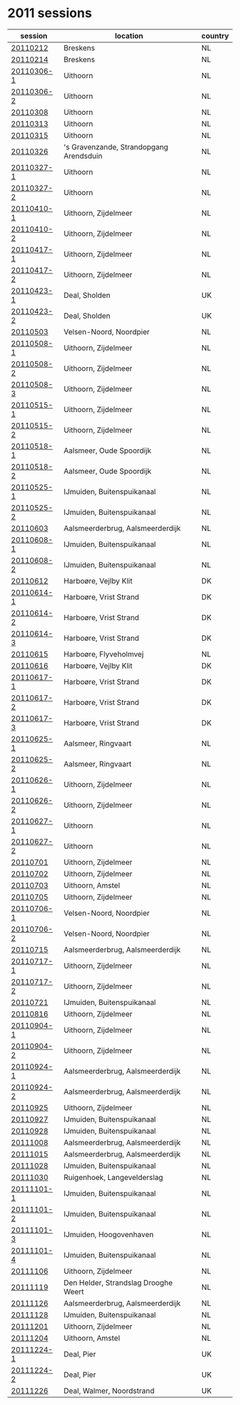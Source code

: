 # 2011 sessions

| session | location | country |
|---|---|---|
| [20110212]() | Breskens | NL |
| [20110214]() | Breskens | NL |
| [20110306-1]() | Uithoorn | NL |
| [20110306-2]() | Uithoorn | NL |
| [20110308]() | Uithoorn | NL |
| [20110313]() | Uithoorn | NL |
| [20110315]() | Uithoorn | NL |
| [20110326]() | 's Gravenzande, Strandopgang Arendsduin | NL |
| [20110327-1]() | Uithoorn | NL |
| [20110327-2]() | Uithoorn | NL |
| [20110410-1]() | Uithoorn, Zijdelmeer | NL |
| [20110410-2]() | Uithoorn, Zijdelmeer | NL |
| [20110417-1]() | Uithoorn, Zijdelmeer | NL |
| [20110417-2]() | Uithoorn, Zijdelmeer | NL |
| [20110423-1]() | Deal, Sholden | UK |
| [20110423-2]() | Deal, Sholden | UK |
| [20110503]() | Velsen-Noord, Noordpier | NL |
| [20110508-1]() | Uithoorn, Zijdelmeer | NL |
| [20110508-2]() | Uithoorn, Zijdelmeer | NL |
| [20110508-3]() | Uithoorn, Zijdelmeer | NL |
| [20110515-1]() | Uithoorn, Zijdelmeer | NL |
| [20110515-2]() | Uithoorn, Zijdelmeer | NL |
| [20110518-1]() | Aalsmeer, Oude Spoordijk | NL |
| [20110518-2]() | Aalsmeer, Oude Spoordijk | NL |
| [20110525-1]() | IJmuiden, Buitenspuikanaal | NL |
| [20110525-2]() | IJmuiden, Buitenspuikanaal | NL |
| [20110603]() | Aalsmeerderbrug, Aalsmeerderdijk | NL |
| [20110608-1]() | IJmuiden, Buitenspuikanaal | NL |
| [20110608-2]() | IJmuiden, Buitenspuikanaal | NL |
| [20110612]() | Harboøre, Vejlby Klit | DK |
| [20110614-1]() | Harboøre, Vrist Strand | DK |
| [20110614-2]() | Harboøre, Vrist Strand | DK |
| [20110614-3]() | Harboøre, Vrist Strand | DK |
| [20110615]() | Harboøre, Flyveholmvej | NL |
| [20110616]() | Harboøre, Vejlby Klit | DK |
| [20110617-1]() | Harboøre, Vrist Strand | DK |
| [20110617-2]() | Harboøre, Vrist Strand | DK |
| [20110617-3]() | Harboøre, Vrist Strand | DK |
| [20110625-1]() | Aalsmeer, Ringvaart | NL |
| [20110625-2]() | Aalsmeer, Ringvaart | NL |
| [20110626-1]() | Uithoorn, Zijdelmeer | NL |
| [20110626-2]() | Uithoorn, Zijdelmeer | NL |
| [20110627-1]() | Uithoorn | NL |
| [20110627-2]() | Uithoorn | NL |
| [20110701]() | Uithoorn, Zijdelmeer | NL |
| [20110702]() | Uithoorn, Zijdelmeer | NL |
| [20110703]() | Uithoorn, Amstel | NL |
| [20110705]() | Uithoorn, Zijdelmeer | NL |
| [20110706-1]() | Velsen-Noord, Noordpier | NL |
| [20110706-2]() | Velsen-Noord, Noordpier | NL |
| [20110715]() | Aalsmeerderbrug, Aalsmeerderdijk | NL |
| [20110717-1]() | Uithoorn, Zijdelmeer | NL |
| [20110717-2]() | Uithoorn, Zijdelmeer | NL |
| [20110721]() | IJmuiden, Buitenspuikanaal | NL |
| [20110816]() | Uithoorn, Zijdelmeer | NL |
| [20110904-1]() | Uithoorn, Zijdelmeer | NL |
| [20110904-2]() | Uithoorn, Zijdelmeer | NL |
| [20110924-1]() | Aalsmeerderbrug, Aalsmeerderdijk | NL |
| [20110924-2]() | Aalsmeerderbrug, Aalsmeerderdijk | NL |
| [20110925]() | Uithoorn, Zijdelmeer | NL |
| [20110927]() | IJmuiden, Buitenspuikanaal | NL |
| [20110928]() | IJmuiden, Buitenspuikanaal | NL |
| [20111008]() | Aalsmeerderbrug, Aalsmeerderdijk | NL |
| [20111015]() | Aalsmeerderbrug, Aalsmeerderdijk | NL |
| [20111028]() | IJmuiden, Buitenspuikanaal | NL |
| [20111030]() | Ruigenhoek, Langevelderslag | NL |
| [20111101-1]() | IJmuiden, Buitenspuikanaal | NL |
| [20111101-2]() | IJmuiden, Buitenspuikanaal | NL |
| [20111101-3]() | IJmuiden, Hoogovenhaven | NL |
| [20111101-4]() | IJmuiden, Buitenspuikanaal | NL |
| [20111106]() | Uithoorn, Zijdelmeer | NL |
| [20111119]() | Den Helder, Strandslag Drooghe Weert | NL |
| [20111126]() | Aalsmeerderbrug, Aalsmeerderdijk | NL |
| [20111128]() | IJmuiden, Buitenspuikanaal | NL |
| [20111201]() | Uithoorn, Zijdelmeer | NL |
| [20111204]() | Uithoorn, Amstel | NL |
| [20111224-1]() | Deal, Pier | UK |
| [20111224-2]() | Deal, Pier | UK |
| [20111226]() | Deal, Walmer, Noordstrand | UK |
